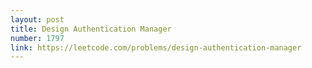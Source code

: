 ```yaml
---
layout: post
title: Design Authentication Manager
number: 1797
link: https://leetcode.com/problems/design-authentication-manager
---
```

